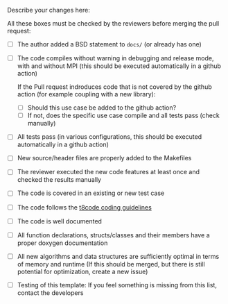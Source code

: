 Describe your changes here:



All these boxes must be checked by the reviewers before merging the pull request:

- [ ] The author added a BSD statement to `docs/` (or already has one)

- [ ] The code compiles without warning in debugging and release mode, with and without MPI (this should be executed automatically in a github action)

  If the Pull request indroduces code that is not covered by the github action (for example coupling with a new library):
  - [ ] Should this use case be added to the github action?
  - [ ] If not, does the specific use case compile and all tests pass (check manually)

- [ ] All tests pass (in various configurations, this should be executed automatically in a github action)

- [ ] New source/header files are properly added to the Makefiles

- [ ] The reviewer executed the new code features at least once and checked the results manually

- [ ] The code is covered in an existing or new test case

- [ ] The code follows the [t8code coding guidelines](https://github.com/holke/t8code/wiki/Coding-Guideline)

- [ ] The code is well documented

- [ ] All function declarations, structs/classes and their members have a proper doxygen documentation
  
- [ ] All new algorithms and data structures are sufficiently optimal in terms of memory and runtime (If this should be merged, but there is still potential for optimization, create a new issue)

- [ ] Testing of this template: If you feel something is missing from this list, contact the developers
